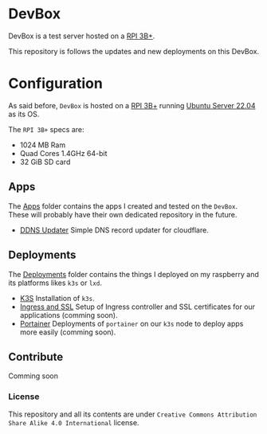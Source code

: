 # DevBox

DevBox is a test server hosted on a [RPI 3B+](https://www.raspberrypi.com/products/raspberry-pi-3-model-b-plus/).

This repository is follows the updates and new deployments on this DevBox.

# Configuration

As said before, `DevBox` is hosted on a [RPI 3B+](https://www.raspberrypi.com/products/raspberry-pi-3-model-b-plus/) running [Ubuntu Server 22.04](https://ubuntu.com/download/server) as its OS.

The `RPI 3B+` specs are:
- 1024 MB Ram
- Quad Cores 1.4GHz 64-bit
- 32 GiB SD card

## Apps

The [Apps](Apps/) folder contains the apps I created and tested on the `DevBox`.
These will probably have their own dedicated repository in the future.

- [DDNS Updater](Apps/DDNS_Updater/README.md) Simple DNS record updater for cloudflare.

## Deployments

The [Deployments](Deployments/) folder contains the things I deployed on my raspberry and its platforms likes `k3s` or `lxd`.

- [K3S](Deployments/k3s/README.md) Installation of `k3s`.
- [Ingress and SSL](Deployments/k3s/) Setup of Ingress controller and SSL certificates for our applications (comming soon).
- [Portainer](Deployments/k3s/) Deployments of `portainer` on our `k3s` node to deploy apps more easily (comming soon).

## Contribute

Comming soon

### License

This repository and all its contents are under `Creative Commons Attribution Share Alike 4.0 International` license.